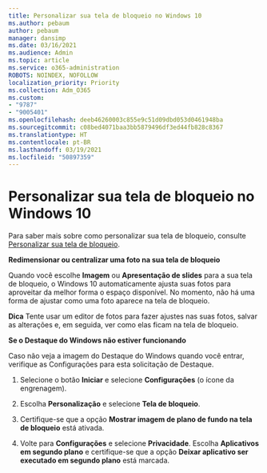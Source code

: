```yaml
---
title: Personalizar sua tela de bloqueio no Windows 10
ms.author: pebaum
author: pebaum
manager: dansimp
ms.date: 03/16/2021
ms.audience: Admin
ms.topic: article
ms.service: o365-administration
ROBOTS: NOINDEX, NOFOLLOW
localization_priority: Priority
ms.collection: Adm_O365
ms.custom:
- "9787"
- "9005401"
ms.openlocfilehash: deeb46260003c855e9c51d09dbd053d0461948ba
ms.sourcegitcommit: c08bed4071baa3bb5879496df3ed44fb828c8367
ms.translationtype: HT
ms.contentlocale: pt-BR
ms.lasthandoff: 03/19/2021
ms.locfileid: "50897359"
---
```

# <a name="personalize-your-lock-screen-in-windows-10"></a>Personalizar sua tela de bloqueio no Windows 10

Para saber mais sobre como personalizar sua tela de bloqueio, consulte [Personalizar sua tela de bloqueio](https://support.microsoft.com/windows/personalize-your-lock-screen-81dab9b0-35cf-887c-84a0-6de8ef72bea0).

**Redimensionar ou centralizar uma foto na sua tela de bloqueio**

Quando você escolhe **Imagem** ou **Apresentação de slides** para a sua tela de bloqueio, o Windows 10 automaticamente ajusta suas fotos para aproveitar da melhor forma o espaço disponível. No momento, não há uma forma de ajustar como uma foto aparece na tela de bloqueio.

**Dica** Tente usar um editor de fotos para fazer ajustes nas suas fotos, salvar as alterações e, em seguida, ver como elas ficam na tela de bloqueio.

**Se o Destaque do Windows não estiver funcionando**

Caso não veja a imagem do Destaque do Windows quando você entrar, verifique as Configurações para esta solicitação de Destaque. 

1. Selecione o botão **Iniciar** e selecione **Configurações** (o ícone da engrenagem).

1. Escolha **Personalização** e selecione **Tela de bloqueio**.

1. Certifique-se que a opção **Mostrar imagem de plano de fundo na tela de bloqueio** está ativada.

1. Volte para **Configurações** e selecione **Privacidade**. Escolha **Aplicativos em segundo plano** e certifique-se que a opção **Deixar aplicativo ser executado em segundo plano** está marcada.